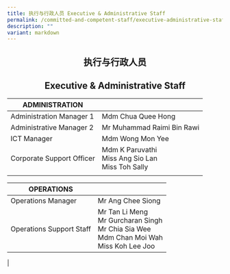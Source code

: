 ```yaml
---
title: 执行与行政人员 Executive & Administrative Staff
permalink: /committed-and-competent-staff/executive-administrative-staff/
description: ""
variant: markdown
---
```

## <center>执行与行政人员</center>
## <center>Executive &amp; Administrative Staff</center>

| ADMINISTRATION | | 
| -------- | -------- | 
| Administration Manager 1 | Mdm Chua Quee Hong| 
|Administrative Manager 2|Mr Muhammad Raimi Bin Rawi|
|ICT Manager|Mdm Wong Mon Yee|
|Corporate Support Officer|Mdm K Paruvathi <br>Miss Ang Sio Lan<br>Miss Toh Sally|
|||


| OPERATIONS|  | 
| -------- | -------- |
| Operations Manager  |Mr Ang Chee Siong  |
|Operations Support Staff|Mr Tan Li Meng <br> Mr Gurcharan Singh <br> Mr Chia Sia Wee <br> Mdm Chan Moi Wah<br>Miss Koh Lee Joo|
|